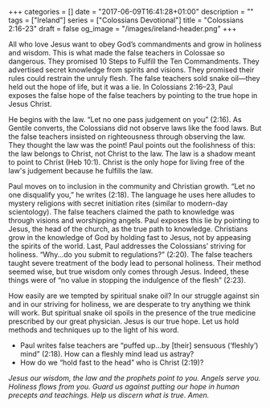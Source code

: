 +++
categories = []
date = "2017-06-09T16:41:28+01:00"
description = ""
tags = ["Ireland"]
series = ["Colossians Devotional"]
title = "Colossians 2:16-23"
draft = false
og_image = "/images/ireland-header.png"
+++

All who love Jesus want to obey God’s commandments and grow in holiness and wisdom. This is what made the false teachers in Colossae so dangerous. They promised 10 Steps to Fulfill the Ten Commandments. They advertised secret knowledge from spirits and visions. They promised their rules could restrain the unruly flesh. The false teachers sold snake oil—they held out the hope of life, but it was a lie. In Colossians 2:16–23, Paul exposes the false hope of the false teachers by pointing to the true hope in Jesus Christ.

He begins with the law. “Let no one pass judgement on you” (2:16). As Gentile converts, the Colossians did not observe laws like the food laws. But the false teachers insisted on righteousness through observing the law. They thought the law was the point! Paul points out the foolishness of this: the law belongs to Christ, not Christ to the law. The law is a shadow meant to point to Christ (Heb 10:1). Christ is the only hope for living free of the law's judgement because he fulfills the law.

Paul moves on to inclusion in the community and Christian growth. “Let no one disqualify you,” he writes (2:18). The language he uses here alludes to mystery religions with secret initiation rites (similar to modern-day scientology). The false teachers claimed the path to knowledge was through visions and worshipping angels. Paul exposes this lie by pointing to Jesus, the head of the church, as the true path to knowledge. Christians grow in the knowledge of God by holding fast to Jesus, not by appeasing the spirits of the world.
Last, Paul addresses the Colossians’ striving for holiness. “Why...do you submit to regulations?” (2:20). The false teachers taught severe treatment of the body lead to personal holiness. Their method seemed wise, but true wisdom only comes through Jesus. Indeed, these things were of “no value in stopping the indulgence of the flesh” (2:23).

How easily are we tempted by spiritual snake oil? In our struggle against sin and in our striving for holiness, we are desperate to try anything we think will work. But spiritual snake oil spoils in the presence of the true medicine prescribed by our great physician. Jesus is our true hope. Let us hold methods and techniques up to the light of his word.

*	Paul writes false teachers are “puffed up…by [their] sensuous (‘fleshly’) mind” (2:18). How can a fleshly mind lead us astray?
*	How do we “hold fast to the head” who is Christ (2:19)?

_Jesus our wisdom, the law and the prophets point to you. Angels serve you. Holiness flows from you. Guard us against putting our hope in human precepts and teachings. Help us discern what is true. Amen._
